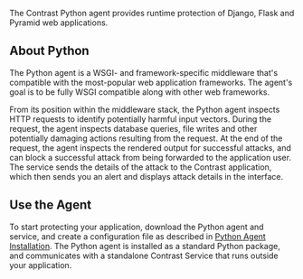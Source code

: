 <!-- 
title: "Python Agent Overview "
description: "Troubleshooting the Python Agent"
tags: "installation python agent troubleshooting"
-->

The Contrast Python agent provides runtime protection of Django, Flask and Pyramid web applications. 

## About Python 

The Python agent is a WSGI- and framework-specific middleware that's compatible with the most-popular web application frameworks. The agent's goal is to be fully WSGI compatible along with other web frameworks. 

From its position within the middleware stack, the Python agent inspects HTTP requests to identify potentially harmful input vectors. During the request, the agent inspects database queries, file writes and other potentially damaging actions resulting from the request. At the end of the request, the agent inspects the rendered output for successful attacks, and can block a successful attack from being forwarded to the application user. The service sends the details of the attack to the Contrast application, which then sends you an alert and displays attack details in the interface. 

## Use the Agent 

To start protecting your application, download the Python agent and service, and create a configuration file as described in [Python Agent Installation](installation-python.html#python-install). The Python agent is installed as a standard Python package, and communicates with a standalone Contrast Service that runs outside your application.
